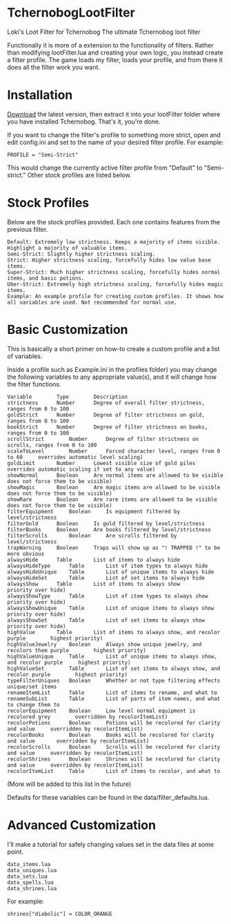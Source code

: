 # TchernobogLootFilter
Loki's Loot Filter for Tchernobog
The ultimate Tchernobog loot filter

Functionally it is more of a extension to the functionality of filters. Rather than modifying lootFilter.lua and creating your own logic, you instead create a filter profile. The game loads my filter, loads your profile, and from there it does all the filter work you want.

# Installation
[Download](https://github.com/lkodinsson/TchernobogLootFilter/archive/main.zip) the latest version, then extract it into your lootFilter folder where you have installed Tchernobog. That's it, you're done.

If you want to change the filter's profile to something more strict, open and edit config.ini and set to the name of your desired filter profile. For example:

```
PROFILE = "Semi-Strict"
```

This would change the currently active filter profile from "Default" to "Semi-strict." Other stock profiles are listed below.

# Stock Profiles
Below are the stock profiles provided. Each one contains features from the previous filter.

```
Default: Extremely low strictness. Keeps a majority of items visible. Highlight a majority of valuable items.
Semi-Strict: Slightly higher strictness scaling.
Strict: Higher strictness scaling, forcefully hides low value base items.
Super-Strict: Much higher strictness scaling, forcefully hides normal items, and basic potions.
Uber-Strict: Extremely high strictness scaling, forcefully hides magic items.
Example: An example profile for creating custom profiles. It shows how all variables are used. Not recommended for normal use.
```

# Basic Customization
This is basically a short primer on how-to create a custom profile and a list of variables.

Inside a profile		such as Example.ini in the profiles folder) you may change the following variables to any appropriate value(s), and it will change how the filter functions.

```
Variable		Type		Description
strictness		Number		Degree of overall filter strictness, ranges from 0 to 100
goldStrict		Number		Degree of filter strictness on gold, ranges from 0 to 100
bookStrict		Number		Degree of filter strictness on books, ranges from 0 to 100
scrollStrict		Number		Degree of filter strictness on scrolls, ranges from 0 to 100
scaleToLevel		Number		Forced character level, ranges from 0 to 60		overrides automatic level scaling)
goldLimit		Number		Lowest visible size of gold piles		overrides automatic scaling if set to any value)
showNormal		Boolean		Are normal items are allowed to be visible		does not force them to be visible)
showMagic		Boolean		Are magic items are allowed to be visible		does not force them to be visible)
showRare		Boolean		Are rare items are allowed to be visible		does not force them to be visible)
filterEquipment		Boolean		Is equipment filtered by level/strictness
filterGold		Boolean		Is gold filtered by level/strictness
filterBooks		Boolean		Are books filtered by level/strictness
filterScrolls		Boolean		Are scrolls filtered by level/strictness
trapWarning		Boolean		Traps will show up as "! TRAPPED !" to be more obvious
alwaysHide		Table		List of items to always hide
alwaysHideType		Table		List of item types to always hide
alwaysHideUnique	Table		List of unique items to always hide
alwaysHideSet		Table		List of set items to always hide
alwaysShow		Table		List of items to always show		priority over hide)
alwaysShowType		Table		List of item types to always show		priority over hide)
alwaysShowUnique	Table		List of unique items to always show		priority over hide)
alwaysShowSet		Table		List of set items to always show		priority over hide)
highValue		Table		List of items to always show, and recolor purple		highest priority)
highValueJewelry	Boolean		Always show unique jewelry, and recolors them purple		highest priority)
highValueUnique		Table		List of unique items to always show, and recolor purple		highest priority)
highValueSet		Table		List of set items to always show, and recolor purple		highest priority)
typeFilterUniques	Boolean		Whether or not type filtering effects unique/set items
renameItemList		Table		List of items to rename, and what to
renameSubList		Table		List of parts of item names, and what to change them to
recolorEquipment	Boolean		Low level normal equipment is recolored grey		overridden by recolorItemList)
recolorPotions		Boolean		Potions will be recolored for clarity and value		overridden by recolorItemList)
recolorBooks		Boolean		Books will be recolored for clarity and value		overridden by recolorItemList)
recolorScrolls		Boolean		Scrolls will be recolored for clarity and value		overridden by recolorItemList)
recolorShrines		Boolean		Shrines will be recolored for clarity and value		overridden by recolorItemList)
recolorItemList		Table		List of items to recolor, and what to
```

(More will be added to this list in the future)

Defaults for these variables can be found in the data/filter_defaults.lua.

# Advanced Customization
I'll make a tutorial for safely changing values set in the data files at some point.

```
data_items.lua
data_uniques.lua
data_sets.lua
data_spells.lua
data_shrines.lua
```

For example:

```
shrines["diabolic"] = COLOR_ORANGE
```
